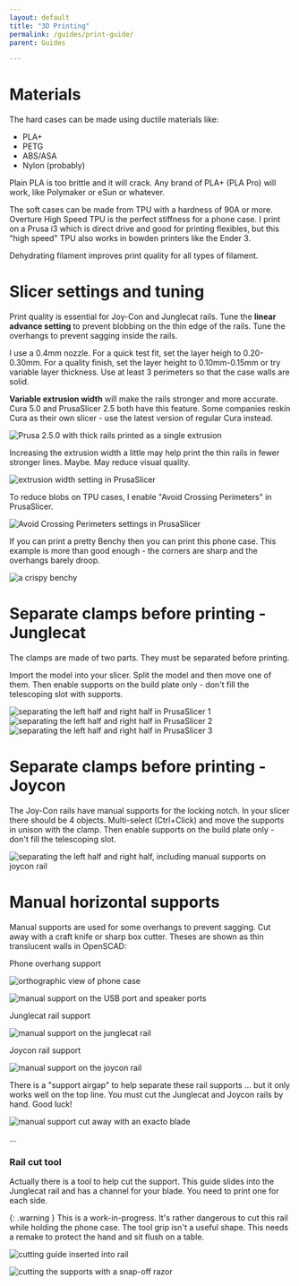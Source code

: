 ```yaml
---
layout: default
title: "3D Printing"
permalink: /guides/print-guide/
parent: Guides

---
```


# Materials

The hard cases can be made using ductile materials like:
 - PLA+
 - PETG
 - ABS/ASA
 - Nylon (probably)
 
Plain PLA is too brittle and it will crack. Any brand of PLA+ (PLA Pro) will work, like Polymaker or eSun or whatever.

The soft cases can be made from TPU with a hardness of 90A or more. Overture High Speed TPU is the perfect stiffness for a phone case. I print on a Prusa i3 which is direct drive and good for printing flexibles, but this "high speed" TPU also works in bowden printers like the Ender 3. 

Dehydrating filament improves print quality for all types of filament.

# Slicer settings and tuning

Print quality is essential for Joy-Con and Junglecat rails. Tune the **linear advance setting** to prevent blobbing on the thin edge of the rails. Tune the overhangs to prevent sagging inside the rails.

I use a 0.4mm nozzle. For a quick test fit, set the layer heigh to 0.20-0.30mm. For a quality finish, set the layer height to 0.10mm-0.15mm or try variable layer thickness. Use at least 3 perimeters so that the case walls are solid.

**Variable extrusion width** will make the rails stronger and more accurate. Cura 5.0 and PrusaSlicer 2.5 both have this feature. Some companies reskin Cura as their own slicer - use the latest version of regular Cura instead.

![Prusa 2.5.0 with thick rails printed as a single extrusion](/images/print-guide/arachne.png)

Increasing the extrusion width a little may help print the thin rails in fewer stronger lines. Maybe. May reduce visual quality.

![extrusion width setting in PrusaSlicer](/images/print-guide/extrusion-width.png)

To reduce blobs on TPU cases, I enable "Avoid Crossing Perimeters" in PrusaSlicer.

![Avoid Crossing Perimeters settings in PrusaSlicer](/images/print-guide/avoid-crossing.png)

If you can print a pretty Benchy then you can print this phone case. This example is more than good enough - the corners are sharp and the overhangs barely droop.

![a crispy benchy](/images/print-guide/benchy.jpg)

# Separate clamps before printing - Junglecat

The clamps are made of two parts. They must be separated before printing.

Import the model into your slicer. Split the model and then move one of them. Then enable supports on the build plate only - don't fill the telescoping slot with supports.

![separating the left half and right half in PrusaSlicer 1](/images/print-guide/split1.png)
![separating the left half and right half in PrusaSlicer 2](/images/print-guide/split2.png)
![separating the left half and right half in PrusaSlicer 3](/images/print-guide/split3.png)

# Separate clamps before printing - Joycon

The Joy-Con rails have manual supports for the locking notch. In your slicer there should be 4 objects. Multi-select (Ctrl+Click) and move the supports in unison with the clamp. Then enable supports on the build plate only - don't fill the telescoping slot.

![separating the left half and right half, including manual supports on joycon rail](/images/print-guide/split4.png)

# Manual horizontal supports 

Manual supports are used for some overhangs to prevent sagging. Cut away with a craft knife or sharp box cutter. Theses are shown as thin translucent walls in OpenSCAD:

Phone overhang support

![orthographic view of phone case](/images/print-guide/manual-phone1.png)

![manual support on the USB port and speaker ports](/images/print-guide/manual-phone2.png)

Junglecat rail support

![manual support on the junglecat rail](/images/print-guide/manual-junglecat.png)

Joycon rail support

![manual support on the joycon rail](/images/print-guide/manual-joycon.png)

There is a "support airgap" to help separate these rail supports ... but it only works well on the top line. You must cut the Junglecat and Joycon rails by hand. Good luck!

![manual support cut away with an exacto blade](/images/print-guide/cut-rail.jpg)

...

### Rail cut tool

Actually there is a tool to help cut the support. This guide slides into the Junglecat rail and has a channel for your blade. You need to print one for each side. 

{: .warning }
This is a work-in-progress. It's rather dangerous to cut this rail while holding the phone case. The tool grip isn't a useful shape. This needs a remake to protect the hand and sit flush on a table.

![cutting guide inserted into rail](/images/print-guide/rail-tool-1.jpg)

![cutting the supports with a snap-off razor](/images/print-guide/rail-tool-2.jpg)

